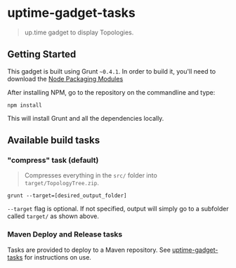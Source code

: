 # uptime-gadget-tasks

> up.time gadget to display Topologies.

## Getting Started
This gadget is built using Grunt `~0.4.1`.  In order to build it, you'll need to download the [Node Packaging Modules](https://npmjs.org/)

After installing NPM, go to the repository on the commandline and type:
```shell
npm install
```

This will install Grunt and all the dependencies locally.

## Available build tasks
### "compress" task (default)
> Compresses everything in the `src/` folder into `target/TopologyTree.zip`. 

```shell
grunt --target=[desired_output_folder]
```
`--target` flag is optional.  If not specified, output will simply go to a subfolder called `target/` as shown above.

### Maven Deploy and Release tasks
Tasks are provided to deploy to a Maven repository.  See [uptime-gadget-tasks](https://github.com/uptimesoftware/uptime-gadget-tasks) for instructions on use.

